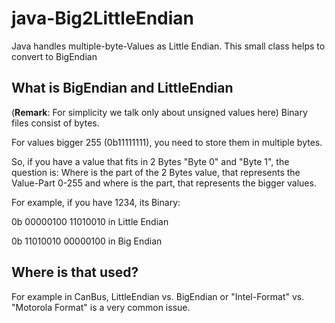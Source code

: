 # java-Big2LittleEndian

Java handles multiple-byte-Values as Little Endian. This small class helps to convert to BigEndian

## What is BigEndian and LittleEndian
(**Remark**: For simplicity we talk only about unsigned values here)
Binary files consist of bytes.

For values bigger 255 (0b11111111), you need to store them in multiple bytes.

So, if you have a value that fits in 2 Bytes "Byte 0" and "Byte 1", the question is: Where is the part of the 2 Bytes value, that represents the Value-Part 0-255 and where is the part, that represents the bigger values.

For example, if you have 1234, its Binary:

0b 00000100 11010010 in Little Endian

0b 11010010 00000100 in Big Endian

 ## Where is that used?

 For example in CanBus, LittleEndian vs. BigEndian or "Intel-Format" vs. "Motorola Format" is a very common issue.